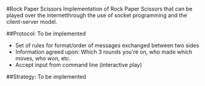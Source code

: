 #Rock Paper Scissors
Implementation of Rock Paper Scissors that can be played over the internetthrough the use of socket programming and the client-server model.

##Protocol:
To be implemented
- Set of rules for format/order of messages exchanged between two sides
- Information agreed upon: Which 3 rounds you're on, who made which moves, who won, etc.
- Accept input from command line (interactive play)

##Strategy:
To be implemented
